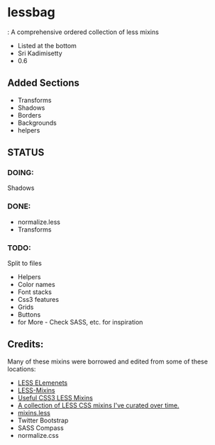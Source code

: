 # lessbag
: A comprehensive ordered collection of less mixins
* Listed at the bottom
* Sri Kadimisetty
* 0.6


## Added Sections
* Transforms
* Shadows
* Borders
* Backgrounds
* helpers


## STATUS

### DOING:
Shadows

### DONE:
* normalize.less
* Transforms

### TODO:    
Split to files
* Helpers    
* Color names    
* Font stacks    
* Css3 features    
* Grids    
* Buttons    
* for More - Check SASS, etc.  for inspiration

## Credits:
Many of these mixins were borrowed and edited from some of these locations:    
* [LESS ELemenets](http://www.lesselements.com)    
* [LESS-Mixins](https://github.com/tophermade/LESS-Mixins/downloads)    
* [Useful CSS3 LESS Mixins](http://css-tricks.com/snippets/css/useful-css3-less-mixins/ )    
* [A collection of LESS CSS mixins I've curated over time.](http://forrst.com/posts/A_collection_of_LESS_CSS_mixins_Ive_curated_ove-1M4)    
* [mixins.less](https://github.com/dancrew32/lesslib/blob/master/mixins.less)
* Twitter Bootstrap    
* SASS Compass    
* normalize.css
